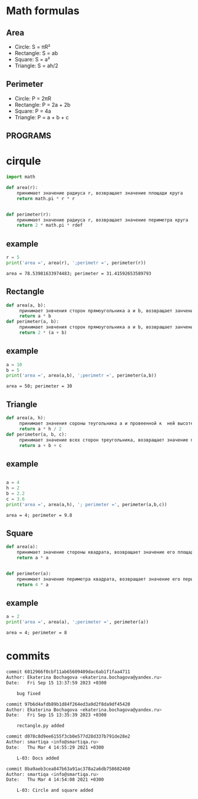 # Math formulas

## Area

- Circle: S = πR²
- Rectangle: S = ab
- Square: S = a²
- Triangle: S = ah/2


## Perimeter

- Circle: P = 2πR
- Rectangle: P = 2a + 2b
- Square: P = 4a
- Triangle: P = a + b + c


## **PROGRAMS**

# cirqule

```python
import math

def area(r):
    принимает значение радиуса r, возвращает значение площади круга
    return math.pi * r * r


def perimeter(r):
    принимает значение радиуса r, возвращает значение периметра кругa
    return 2 * math.pi * rdef
```

## example

```python
r = 5
print('area =', area(r), ';perimetr =', perimeter(r)) 
```

```
area = 78.53981633974483; perimeter = 31.41592653589793
```

## Rectangle

```python
def area(a, b):
     принимает знвчения сторон прямоугольника a и b, возвращает занчение площади
     return a * b
def perimeter(a, b):
     принимает знвчения сторон прямоугольника a и b, возвращает занчение периметра
     return 2 * (a + b)
```

## example

```python
a = 10
b = 5
print('area =', area(a,b), ';perimetr =', perimeter(a,b))
```

```
area = 50; perimeter = 30
```


## Triangle

```python
def area(a, h):
     принимает значения сороны теугольника a и провеенной к  ней высоте h, возвращает значение площади треугольника
     return a * h / 2
def perimeter(a, b, c):
     принимает значение всех сторон треугольника, возвращает значение периметра
     return a + b + c
```

## example

```python

a = 4
h = 2
b = 2.2
c = 3.6
print('area =', area(a,h), '; perimeter =', perimeter(a,b,c))
```

```
area = 4; perimeter = 9.8
```

## Square

```python
def area(a):
    принимает значение стороны квадрата, возвращает значение его площади
    return a * a


def perimeter(a):
    принимает значение периметра квадрата, возвращает значение его периметра
    return 4 * a

```

## example

```python
a = 2
print('area =', area(a), ';perimeter =', perimeter(a))
```

```
area = 4; perimeter = 8
```

# commits

```bash
commit 6012966f0cbf11ab65609409dac6ab1f1faa4711
Author: Ekaterina Bochagova <ekaterina.bochagova@yandex.ru>
Date:   Fri Sep 15 13:37:59 2023 +0300

    bug fixed

commit 97b6d4afdb89b1d84f264ed3a9d2f8da9df45420
Author: Ekaterina Bochagova <ekaterina.bochagova@yandex.ru>
Date:   Fri Sep 15 13:35:39 2023 +0300

    rectangle.py added

commit d078c8d9ee6155f3cb0e577d28d337b791de28e2
Author: smartiqa <info@smartiqa.ru>
Date:   Thu Mar 4 14:55:29 2021 +0300

    L-03: Docs added

commit 8ba9aeb3cea847b63a91ac378a2a6db758682460
Author: smartiqa <info@smartiqa.ru>
Date:   Thu Mar 4 14:54:08 2021 +0300

    L-03: Circle and square added

```
